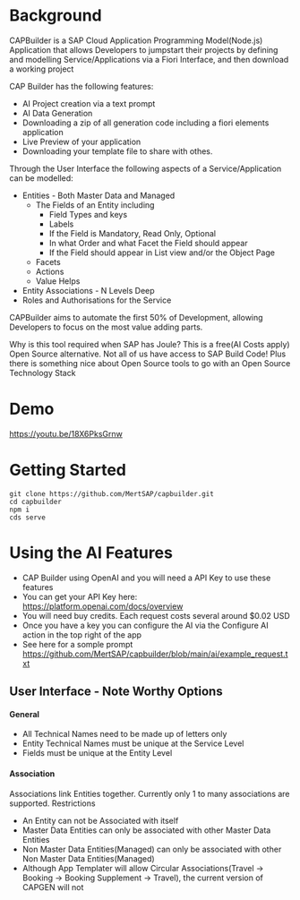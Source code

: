 # Background

CAPBuilder is a SAP Cloud Application Programming Model(Node.js) Application that allows Developers to jumpstart their projects by defining and modelling Service/Applications via a Fiori Interface, and then download a working project

CAP Builder has the following features:

- AI Project creation via a text prompt
- AI Data Generation
- Downloading a zip of all generation code including a fiori elements application
- Live Preview of your application
- Downloading your template file to share with othes.

Through the User Interface the following aspects of a Service/Application can be modelled:

- Entities - Both Master Data and Managed
  - The Fields of an Entity including
    - Field Types and keys
    - Labels
    - If the Field is Mandatory, Read Only, Optional
    - In what Order and what Facet the Field should appear
    - If the Field should appear in List view and/or the Object Page
  - Facets
  - Actions
  - Value Helps
- Entity Associations - N Levels Deep
- Roles and Authorisations for the Service

CAPBuilder aims to automate the first 50% of Development, allowing Developers to focus on the most value adding parts.

Why is this tool required when SAP has Joule? This is a free(AI Costs apply) Open Source alternative. Not all of us have access to SAP Build Code! Plus there is something nice about Open Source tools to go with an Open Source Technology Stack

# Demo

https://youtu.be/18X6PksGrnw

# Getting Started

```
git clone https://github.com/MertSAP/capbuilder.git
cd capbuilder
npm i
cds serve
```

# Using the AI Features

- CAP Builder using OpenAI and you will need a API Key to use these features
- You can get your API Key here: https://platform.openai.com/docs/overview
- You will need buy credits. Each request costs several around $0.02 USD
- Once you have a key you can configure the AI via the Configure AI action in the top right of the app
- See here for a somple prompt https://github.com/MertSAP/capbuilder/blob/main/ai/example_request.txt

## User Interface - Note Worthy Options

#### General

- All Technical Names need to be made up of letters only
- Entity Technical Names must be unique at the Service Level
- Fields must be unique at the Entity Level

#### Association

Associations link Entities together. Currently only 1 to many associations are supported.
Restrictions

- An Entity can not be Associated with itself
- Master Data Entities can only be associated with other Master Data Entities
- Non Master Data Entities(Managed) can only be associated with other Non Master Data Entities(Managed)
- Although App Templater will allow Circular Associations(Travel -> Booking -> Booking Supplement -> Travel), the current version of CAPGEN will not
